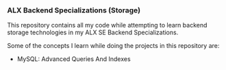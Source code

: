 ### ALX Backend Specializations (Storage)
This repository contains all my code while attempting to learn backend storage technologies in my ALX SE Backend Specializations.

Some of the concepts I learn while doing the projects in this repository are:
- MySQL: Advanced Queries And Indexes
